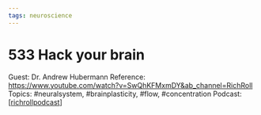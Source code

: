 ```yaml
---
tags: neuroscience
---
```


# 533 Hack your brain

Guest: Dr. Andrew Hubermann
Reference: https://www.youtube.com/watch?v=SwQhKFMxmDY&ab_channel=RichRoll
Topics: #neuralsystem, #brainplasticity, #flow, #concentration
Podcast: [[richrollpodcast]]

[//begin]: # "Autogenerated link references for markdown compatibility"
[richrollpodcast]: ../richrollpodcast.md "Rich Roll Podcast"
[//end]: # "Autogenerated link references"